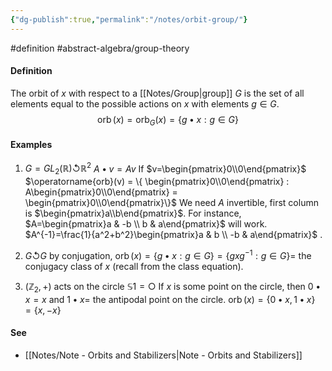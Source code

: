 ```yaml
---
{"dg-publish":true,"permalink":"/notes/orbit-group/"}
---
```


#definition #abstract-algebra/group-theory 

#### Definition
The orbit of $x$ with respect to a [[Notes/Group\|group]] $G$ is the set of all elements equal to the possible actions on $x$ with elements $g\in G$.
$$
\operatorname{orb}(x) = \operatorname{orb}_{G}(x) = \{ g\bullet x : g\in G \}
$$

#### Examples
1) $G=GL_{2}(\mathbb{R})\circlearrowleft \mathbb{R}^2$
	$A \bullet v = Av$
	If $v=\begin{pmatrix}0\\0\end{pmatrix}$
	$\operatorname{orb}(v) = \{ \begin{pmatrix}0\\0\end{pmatrix} : A\begin{pmatrix}0\\0\end{pmatrix} = \begin{pmatrix}0\\0\end{pmatrix}\}$
	We need $A$ invertible, first column is $\begin{pmatrix}a\\b\end{pmatrix}$. For instance, $A=\begin{pmatrix}a & -b \\ b & a\end{pmatrix}$ will work.
	$A^{-1}=\frac{1}{a^2+b^2}\begin{pmatrix}a & b \\ -b & a\end{pmatrix}$ .

2) $G \circlearrowleft G$ by conjugation, 
	$\operatorname{orb}(x) = \{  g\bullet x : g\in G \} = \{  gxg^{-1} : g\in G \}=$ the conjugacy class of $x$ (recall from the class equation).

3) $(\mathbb{Z}_{2}, +)$ acts on the circle $\mathbb{S}1= \bigcirc$
	If $x$ is some point on the circle, then $0\bullet x=x$ and $1 \bullet x =$ the antipodal point on the circle.
	$\operatorname{orb}(x) = \{ 0\bullet x, 1\bullet x \} = \{ x,-x \}$

#### See
- [[Notes/Note - Orbits and Stabilizers\|Note - Orbits and Stabilizers]]
